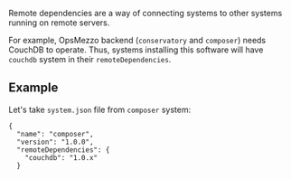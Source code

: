 Remote dependencies are a way of connecting systems to other systems running on
remote servers.

For example, OpsMezzo backend (`conservatory` and `composer`) needs CouchDB to
operate. Thus, systems installing this software will have `couchdb` system in
their `remoteDependencies`.

## Example

Let's take `system.json` file from `composer` system:

```
{
  "name": "composer",
  "version": "1.0.0",
  "remoteDependencies": {
    "couchdb": "1.0.x"
  }
```
[meta:title]: <> (Remote dependencies)
